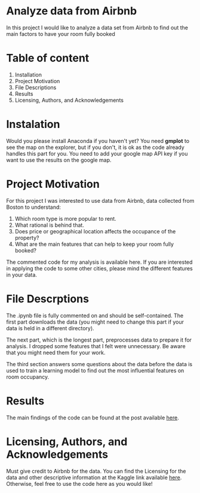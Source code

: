 # Analyze data from Airbnb
In this project I would like to analyze a data set from Airbnb to find out the main factors to have your room fully booked

# Table of content
1. Installation
2. Project Motivation
3. File Descriptions
4. Results
5. Licensing, Authors, and Acknowledgements

# Instalation
Would you please install Anaconda if you haven't yet? You need __gmplot__ to see the map on the explorer, but if you don't, it is ok as the code already handles this part for you. You need to add your google map API key if you want to use the results on the google map.

# Project Motivation
For this project I was interested to use data from Airbnb, data collected from Boston to understand:

1. Which room type is more popular to rent.
2. What rational is behind that.
3. Does price or geographical location affects the occupance of the property?
4. What are the main features that can help to keep your room fully booked?

The commented code for my analysis is available here. If you are interested in applying the code to some other cities, please mind the different features in your data.

# File Descrptions
The .ipynb file is fully commented on and should be self-contained. The first part downloads the data (you might need to change this part if your data is held in a different directory). 

The next part, which is the longest part, preprocesses data to prepare it for analysis. I dropped some features that I felt were unnecessary. Be aware that you might need them for your work.

The third section answers some questions about the data before the data is used to train a learning model to find out the most influential features on room occupancy.

# Results
The main findings of the code can be found at the post available [here](https://medium.com/p/e6cf36853261/edit).

# Licensing, Authors, and Acknowledgements
Must give credit to Airbnb for the data. You can find the Licensing for the data and other descriptive information at the Kaggle link available [here](https://www.kaggle.com/airbnb/boston/data). Otherwise, feel free to use the code here as you would like!
